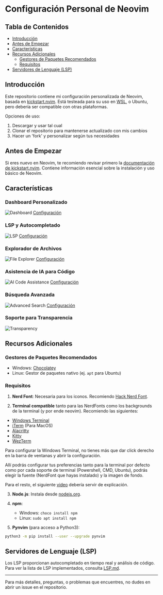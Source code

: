 # Configuración Personal de Neovim

## Tabla de Contenidos

- [Introducción](#introducción)
- [Antes de Empezar](#antes-de-empezar)
- [Características](#características)
- [Recursos Adicionales](#recursos-adicionales)
  - [Gestores de Paquetes Recomendados](#gestores-de-paquetes-recomendados)
  - [Requisitos](#requisitos)
- [Servidores de Lenguaje (LSP)](#servidores-de-lenguaje-lsp)

## Introducción

Este repositorio contiene mi configuración personalizada de Neovim, basada en
[kickstart.nvim](https://github.com/nvim-lua/kickstart.nvim).
Está testeada para su uso en [WSL](https://www.arsys.es/blog/wsl-windows-subsystem-linux),
o Ubuntu, pero debería ser compatible con otras plataformas.

Opciones de uso:

1. Descargar y usar tal cual
2. Clonar el repositorio para mantenerse actualizado con mis cambios
3. Hacer un 'fork' y personalizar según tus necesidades

## Antes de Empezar

Si eres nuevo en Neovim, te recomiendo revisar primero la
[documentación de kickstart.nvim](https://github.com/nvim-lua/kickstart.nvim).
Contiene información esencial sobre la instalación y uso básico de Neovim.

## Características

### Dashboard Personalizado

![Dashboard](https://github.com/user-attachments/assets/63a8ca10-44f3-478d-b27b-f4e70ae95407)
[Configuración](https://github.com/krisMG21/config.nvim/blob/master/lua/plugins/dashboard.lua)

### LSP y Autocompletado

![LSP](https://github.com/user-attachments/assets/bfa1ada8-583f-40ce-86e5-971bc545d203)
[Configuración](https://github.com/krisMG21/config.nvim/blob/master/lua/plugins/lsp)

### Explorador de Archivos

![File Explorer](https://github.com/user-attachments/assets/f48f11c9-21b3-4b0a-a8a9-063776081712)
[Configuración](https://github.com/krisMG21/config.nvim/blob/master/lua/plugins/kickstart/neo-tree.lua)

### Asistencia de IA para Código

![AI Code Assistance](https://github.com/user-attachments/assets/7c481cae-4676-4174-9b60-7fbcac1f0c6f)
[Configuración](https://github.com/krisMG21/config.nvim/blob/master/lua/plugins/supermaven.lua)

### Búsqueda Avanzada

![Advanced Search](https://github.com/user-attachments/assets/62439dc3-9ef0-4817-921a-19377661d0db)
[Configuración](https://github.com/krisMG21/config.nvim/blob/master/lua/plugins/telescope.lua)

### Soporte para Transparencia

![Transparency](https://github.com/user-attachments/assets/1ebb4336-3292-4648-b4ff-4c69cb97cb79)

## Recursos Adicionales

### Gestores de Paquetes Recomendados

- Windows: [Chocolatey](https://chocolatey.org/install)
- Linux: Gestor de paquetes nativo (ej. `apt` para Ubuntu)

### Requisitos

1. **Nerd Font**: Necesaria para los iconos. Recomiendo [Hack Nerd Font](https://www.nerdfonts.com/).

2. **Terminal compatible** tanto para las NerdFonts como los backgrounds de la terminal (y por ende neovim). Recomiendo las siguientes:
  * [Windows Terminal](https://learn.microsoft.com/en-us/windows/terminal/install)
  * [iTerm](https://iterm2.com/) (Para MacOS)
  * [Alacritty](https://alacritty.org/)
  * [Kitty](https://sw.kovidgoyal.net/kitty/)
  * [WezTerm](https://wezfurlong.org/wezterm/index.html)

Para configurar la Windows Terminal, no tienes más que dar click derecho
en la barra de ventanas y abrir la configuración.

Allí podrás configurar tus preferencias tanto para la terminal por
defecto como por cada soporte de terminal (Powershell, CMD, Ubuntu),
podrás elegir la fuente (NerdFont que hayas instalado) y la imagen de
fondo.

Para el resto, el siguiente [video](https://www.youtube.com/watch?v=mQdB_kHyZn8) debería servir de explicación.

3. **Node.js**: Instala desde [nodejs.org](https://nodejs.org/en/download/package-manager).

4. **npm**:

   - Windows: `choco install npm`
   - Linux: `sudo apt install npm`

5. **Pynvim** (para acceso a Python3):

```bash
python3 -m pip install --user --upgrade pynvim
```

## Servidores de Lenguaje (LSP)

Los LSP proporcionan autocompletado en tiempo real y análisis de código.
Para ver la lista de LSP implementados, consulta [LSP.md](https://github.com/krisMG21/config.nvim/blob/master/LSP.md).

---

Para más detalles, preguntas, o problemas que encuentres, no dudes en abrir un
issue en el repositorio.
